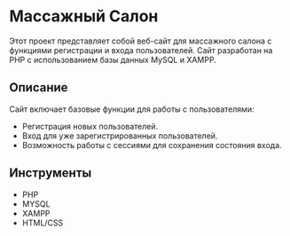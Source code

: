 # Массажный Салон

Этот проект представляет собой веб-сайт для массажного салона с функциями регистрации и входа пользователей. Сайт разработан на PHP с использованием базы данных MySQL и XAMPP.

## Описание

Сайт включает базовые функции для работы с пользователями:
- Регистрация новых пользователей.
- Вход для уже зарегистрированных пользователей.
- Возможность работы с сессиями для сохранения состояния входа.

## Инструменты
- PHP
- MYSQL
- XAMPP
- HTML/CSS
  




